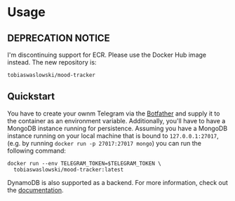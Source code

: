# Usage

## DEPRECATION NOTICE

I'm discontinuing support for ECR. Please use the Docker Hub image instead. The new repository is:

    tobiaswaslowski/mood-tracker

## Quickstart

You have to create your ownm Telegram via the [Botfather](https://t.me/botfather) and supply it to the container as an environment variable.
Additionally, you'll have to have a MongoDB instance running for persistence.
Assuming you have a MongoDB instance running on your local machine that is bound to `127.0.0.1:27017`,
(e.g. by running `docker run -p 27017:27017 mongo`) you can run the following command:

    docker run --env TELEGRAM_TOKEN=$TELEGRAM_TOKEN \
      tobiaswaslowski/mood-tracker:latest

DynamoDB is also supported as a backend. For more information, check out the [documentation](https://github.com/twaslowski/telegram-mood-tracker?tab=readme-ov-file#running).
